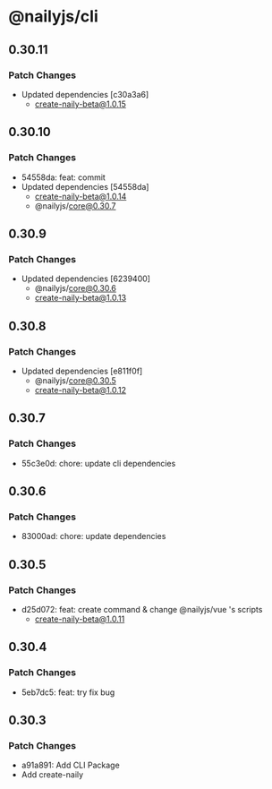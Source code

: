# @nailyjs/cli

## 0.30.11

### Patch Changes

- Updated dependencies [c30a3a6]
  - create-naily-beta@1.0.15

## 0.30.10

### Patch Changes

- 54558da: feat: commit
- Updated dependencies [54558da]
  - create-naily-beta@1.0.14
  - @nailyjs/core@0.30.7

## 0.30.9

### Patch Changes

- Updated dependencies [6239400]
  - @nailyjs/core@0.30.6
  - create-naily-beta@1.0.13

## 0.30.8

### Patch Changes

- Updated dependencies [e811f0f]
  - @nailyjs/core@0.30.5
  - create-naily-beta@1.0.12

## 0.30.7

### Patch Changes

- 55c3e0d: chore: update cli dependencies

## 0.30.6

### Patch Changes

- 83000ad: chore: update dependencies

## 0.30.5

### Patch Changes

- d25d072: feat: create command & change @nailyjs/vue 's scripts
  - create-naily-beta@1.0.11

## 0.30.4

### Patch Changes

- 5eb7dc5: feat: try fix bug

## 0.30.3

### Patch Changes

- a91a891: Add CLI Package
- Add create-naily
